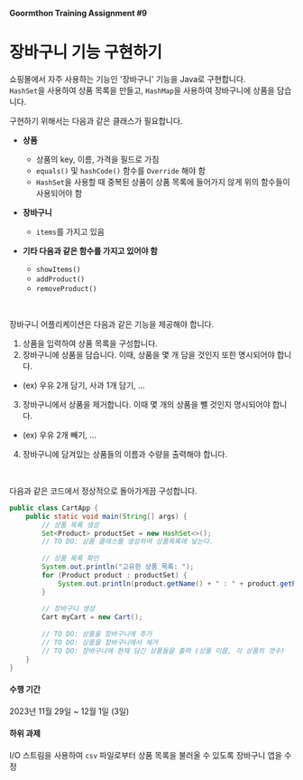 **Goormthon Training Assignment #9**
# 장바구니 기능 구현하기

쇼핑몰에서 자주 사용하는 기능인 '장바구니' 기능을 Java로 구현합니다.<br/>
`HashSet`을 사용하여 상품 목록을 만들고, `HashMap`을 사용하여 장바구니에 상품을 담습니다.

구현하기 위해서는 다음과 같은 클래스가 필요합니다.

- **상품**
  - 상품의 key, 이름, 가격을 필드로 가짐
  - `equals()` 및 `hashCode()` 함수를 `Override` 해야 함
  - `HashSet`을 사용할 때 중복된 상품이 상품 목록에 들어가지 않게 위의 함수들이 사용되어야 함

- **장바구니**
  - `items`를 가지고 있음

- **기타 다음과 같은 함수를 가지고 있어야 함**
  - `showItems()`
  - `addProduct()`
  - `removeProduct()`

</br>
<p>장바구니 어플리케이션은 다음과 같은 기능을 제공해야 합니다.</p>

1. 상품을 입력하여 상품 목록을 구성합니다.
2. 장바구니에 상품을 담습니다. 이때, 상품을 몇 개 담을 것인지 또한 명시되어야 합니다.
  - (ex) 우유 2개 담기, 사과 1개 담기, ...
3. 장바구니에서 상품을 제거합니다. 이때 몇 개의 상품을 뺄 것인지 명시되어야 합니다.
  - (ex) 우유 2개 빼기, ...
4. 장바구니에 담겨있는 상품들의 이름과 수량을 출력해야 합니다.

<br/>
<p>다음과 같은 코드에서 정상적으로 돌아가게끔 구성합니다.</p>

```java
public class CartApp {
    public static void main(String[] args) {
        // 상품 목록 생성
        Set<Product> productSet = new HashSet<>();
        // TO DO: 상품 클래스를 생성하여 상품목록에 넣는다.
        
        // 상품 목록 확인
        System.out.println("고유한 상품 목록: ");
        for (Product product : productSet) {
            System.out.println(product.getName() + " : " + product.getPrice());
        }
        
        // 장바구니 생성
        Cart myCart = new Cart();
        
        // TO DO: 상품을 장바구니에 추가
        // TO DO: 상품을 장바구니에서 제거
        // TO DO: 장바구니에 현재 담긴 상품들을 출력 (상품 이름, 각 상품의 갯수)
    }
}
```

#### 수행 기간
2023년 11월 29일 ~ 12월 1일 (3일)

#### 하위 과제
I/O 스트림을 사용하여 `csv` 파일로부터 상품 목록을 불러올 수 있도록 장바구니 앱을 수정

